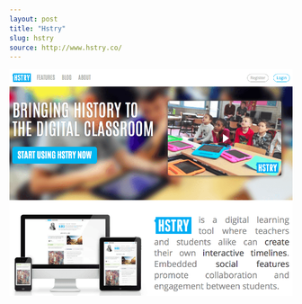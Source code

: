 ```yaml
---
layout: post
title: "Hstry"
slug: hstry
source: http://www.hstry.co/
---
```


<img src="/screenshots/hstry.png">
